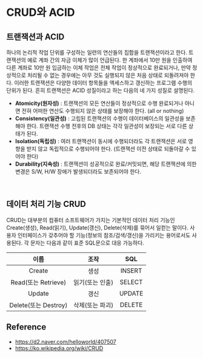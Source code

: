 # CRUD와 ACID

## 트랜잭션과 ACID
하나의 논리적 작업 단위를 구성하는 일련의 연산들의 집합을 트랜잭션이라고 한다. 
트랜잭션의 예로 계좌 간의 자금 이체가 많이 언급된다. 
한 계좌에서 10만 원을 인출하여 다른 계좌로 10만 원 입금하는 이체 작업은 전체 작업이 정상적으로 완료되거나, 
만약 정상적으로 처리될 수 없는 경우에는 아무 것도 실행되지 않은 처음 상태로 되돌려져야 한다. 
이러한 트랜잭션은 다양한 데이터 항목들을 액세스하고 갱신하는 프로그램 수행의 단위가 된다. 
흔히 트랜잭션은 ACID 성질이라고 하는 다음의 네 가지 성질로 설명된다.

- <b>Atomicity(원자성)</b> : 트랜잭션의 모든 연산들이 정상적으로 수행 완료되거나 아니면 전혀 어떠한 연산도 수행되지 않은 상태를 보장해야 한다. 
(all or nothing)
- <b>Consistency(일관성)</b> : 고립된 트랜잭션의 수행이 데이터베이스의 일관성을 보존해야 한다. 
트랜잭션 수행 전후의 DB 상태는 각각 일관성이 보장되는 서로 다른 상태가 된다. 
- <b>Isolation(독립성)</b> : 여러 트랜잭션이 동시에 수행되더라도 각 트랜잭션은 서로 영향을 받지 않고 독립적으로 수행되어야 한다.
(트랜잭션 이전 상태로 되돌아갈 수 있어야 한다)
- <b>Durability(지속성)</b> : 트랜잭션이 성공적으로 완료/커밋되면, 해당 트랜잭션에 의한 변경은 S/W, H/W 장애가 발생되더라도 보존되어야 한다.


<br>

## 데이터 처리 기능 CRUD
CRUD는 대부분의 컴퓨터 소프트웨어가 가지는 기본적인 데이터 처리 기능인 Create(생성), Read(읽기), Update(갱신), Delete(삭제)를 묶어서 일컫는 말이다. 
사용자 인터페이스가 갖추어야 할 기능(정보의 참조/검색/갱신)을 가리키는 용어로서도 사용된다.
각 문자는 다음과 같이 표준 SQL문으로 대응 가능하다.

| 이름 | 조작 | SQL|
| :---: | :---: | :---: |
| Create | 생성 | INSERT|
| Read(또는 Retrieve) | 읽기(또는 인출) | SELECT |
| Update | 갱신 | UPDATE |
| Delete(또는 Destroy) | 삭제(또는 파괴) | DELETE |


## Reference
- https://d2.naver.com/helloworld/407507
- https://ko.wikipedia.org/wiki/CRUD
